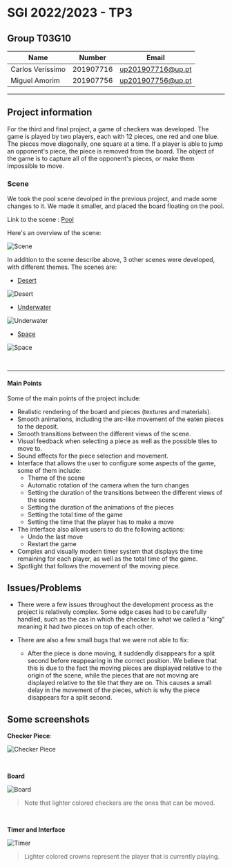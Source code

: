 # SGI 2022/2023 - TP3

## Group T03G10

| Name              | Number    | Email              |
| ----------------- | --------- | ------------------ |
| Carlos Veríssimo  | 201907716 | up201907716@up.pt  |
| Miguel Amorim     | 201907756 | up201907756@up.pt  |
----

## Project information

  For the third and final project, a game of checkers was developed. The game is played by two players, each with 12 pieces, one red and one blue. The pieces move diagonally, one square at a time. If a player is able to jump an opponent's piece, the piece is removed from the board. The object of the game is to capture all of the opponent's pieces, or make them impossible to move.

### **Scene**

We took the pool scene devolped in the previous project, and made some changes to it. We made it smaller, and placed the board floating on the pool.

Link to the scene : [Pool](scenes/themes/pool_day.xml)

Here's an overview of the scene:

![Scene](scenes/images/screenshots/pool.png)

In addition to the scene describe above, 3 other scenes were developed, with different themes. The scenes are:

- [Desert](scenes/themes/desert.xml)

![Desert](scenes/images/screenshots/desert.png)

- [Underwater](scenes/themes/under_sea.xml)

![Underwater](scenes/images/screenshots/underwater.png)

- [Space](scenes/themes/space.xml)

![Space](scenes/images/screenshots/space.png)

<br>

------

#### **Main Points**

Some of the main points of the project include:
- Realistic rendering of the board and pieces (textures and materials).
- Smooth animations, including the arc-like movement of the eaten pieces to the deposit.
- Smooth transitions between the different views of the scene.
- Visual feedback when selecting a piece as well as the possible tiles to move to.
- Sound effects for the piece selection and movement.
- Interface that allows the user to configure some aspects of the game, some of them include:
  * Theme of the scene
  * Automatic rotation of the camera when the turn changes
  * Setting the duration of the transitions between the different views of the scene
  * Setting the duration of the animations of the pieces
  * Setting the total time of the game
  * Setting the time that the player has to make a move
- The interface also allows users to do the following actions:
  * Undo the last move
  * Restart the game
- Complex and visually modern timer system that displays the time remaining for each player, as well as the total time of the game.
- Spotlight that follows the movement of the moving piece.


## Issues/Problems

- There were a few issues throughout the development process as the project is relatively complex. Some edge cases had to be carefully handled, such as the cas in which the checker is what we called a "king" meaning it had two pieces on top of each other.

- There are also a few small bugs that we were not able to fix:
  * After the piece is done moving, it suddendly disappears for a split second before reappearing in the correct position. We believe that this is due to the fact the moving pieces are displayed relative to the origin of the scene, while the pieces that are not moving are displayed relative to the tile that they are on. This causes a small delay in the movement of the pieces, which is why the piece disappears for a split second.



## Some screenshots

**Checker Piece**:

![Checker Piece](scenes/images/screenshots/piece.png)

<br>

**Board**

![Board](scenes/images/screenshots/board.png)

> Note that lighter colored checkers are the ones that can be moved.

<br>

**Timer and Interface**

![Timer](scenes/images/screenshots/timer_interface.png)

> Lighter colored crowns represent the player that is currently playing.
